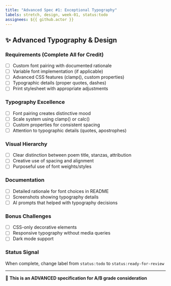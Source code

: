 ```yaml
---
title: "Advanced Spec #1: Exceptional Typography"
labels: stretch, design, week-01, status:todo
assignees: ${{ github.actor }}
---
```


## ✨ Advanced Typography & Design

### Requirements (Complete All for Credit)
- [ ] Custom font pairing with documented rationale
- [ ] Variable font implementation (if applicable)
- [ ] Advanced CSS features (clamp(), custom properties)
- [ ] Typographic details (proper quotes, dashes)
- [ ] Print stylesheet with appropriate adjustments

### Typography Excellence
- [ ] Font pairing creates distinctive mood
- [ ] Scale system using clamp() or calc()
- [ ] Custom properties for consistent spacing
- [ ] Attention to typographic details (quotes, apostrophes)

### Visual Hierarchy
- [ ] Clear distinction between poem title, stanzas, attribution
- [ ] Creative use of spacing and alignment
- [ ] Purposeful use of font weights/styles

### Documentation
- [ ] Detailed rationale for font choices in README
- [ ] Screenshots showing typography details
- [ ] AI prompts that helped with typography decisions

### Bonus Challenges
- [ ] CSS-only decorative elements
- [ ] Responsive typography without media queries
- [ ] Dark mode support

### Status Signal
When complete, change label from `status:todo` to `status:ready-for-review`

---
🌟 **This is an ADVANCED specification for A/B grade consideration**